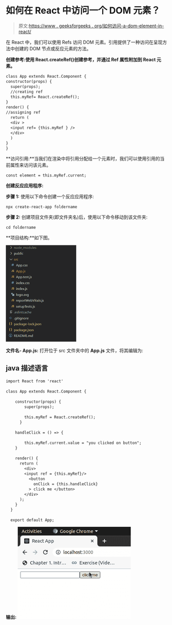 # 如何在 React 中访问一个 DOM 元素？

> 原文:[https://www . geeksforgeeks . org/如何访问-a-dom-element-in-react/](https://www.geeksforgeeks.org/how-to-access-a-dom-element-in-react/)

在 React 中，我们可以使用 Refs 访问 DOM 元素。引用提供了一种访问在呈现方法中创建的 DOM 节点或反应元素的方法。

**创建参考:使用 React.createRef()创建参考，并通过 Ref 属性附加到 React 元素。**

```
class App extends React.Component {
constructor(props) {
  super(props);
  //creating ref
  this.myRef= React.createRef();
}
render() {
//assigning ref
  return (
  <div >
  <input ref= {this.myRef } />
  </div>
  )
}
}
```

**访问引用:**当我们在渲染中将引用分配给一个元素时，我们可以使用引用的当前属性来访问该元素。

```
const element = this.myRef.current;
```

**创建反应应用程序:**

**步骤 1:** 使用以下命令创建一个反应应用程序:

```
npx create-react-app foldername
```

**步骤 2:** 创建项目文件夹(即文件夹名)后，使用以下命令移动到该文件夹:

```
cd foldername
```

**项目结构:**如下图。

![](img/2c0be66b1848f42670bad6d7db78d8f6.png)

**文件名- App.js:** 打开位于 src 文件夹中的 **App.js** 文件，将其编辑为:

## java 描述语言

```
import React from 'react'

class App extends React.Component {

    constructor(props) {
        super(props);

        this.myRef = React.createRef();
      }

    handleClick = () => {

        this.myRef.current.value = "you clicked on button";
    }

    render() {
      return (
        <div>
        <input ref = {this.myRef}/>
          <button 
            onClick = {this.handleClick}
          > click me </button>
        </div>
      );
    }
  }

  export default App;
```

**输出:**
![](img/bd750b028ea9ece58fbb7620718e88b8.png)